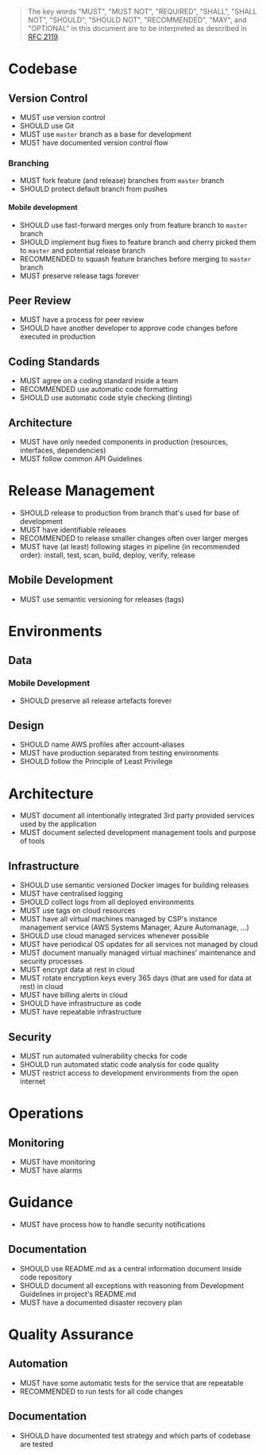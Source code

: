 > The key words "MUST", "MUST NOT", "REQUIRED", "SHALL", "SHALL NOT", "SHOULD", "SHOULD NOT", "RECOMMENDED", "MAY", and "OPTIONAL" in this document are to be interpreted as described in [RFC 2119](https://www.ietf.org/rfc/rfc2119.txt).


# Codebase

## Version Control

- MUST use version control
- SHOULD use Git
- MUST use `master` branch as a base for development
- MUST have documented version control flow

### Branching

- MUST fork feature (and release) branches from `master` branch
- SHOULD protect default branch from pushes

#### Mobile development

- SHOULD use fast-forward merges only from feature branch to `master` branch
- SHOULD implement bug fixes to feature branch and cherry picked them to `master` and potential release branch
- RECOMMENDED to squash feature branches before merging to `master` branch
- MUST preserve release tags forever

## Peer Review

- MUST have a process for peer review
- SHOULD have another developer to approve code changes before executed in production

## Coding Standards

- MUST agree on a coding standard inside a team
- RECOMMENDED use automatic code formatting
- SHOULD use automatic code style checking (linting)

## Architecture

- MUST have only needed components in production (resources, interfaces, dependencies)
- MUST follow common API Guidelines

# Release Management

- SHOULD release to production from branch that's used for base of development
- MUST have identifiable releases
- RECOMMENDED to release smaller changes often over larger merges
- MUST have (at least) following stages in pipeline (in recommended order): install, test, scan, build, deploy, verify, release

## Mobile Development

- MUST use semantic versioning for releases (tags)

# Environments

## Data

### Mobile Development

- SHOULD preserve all release artefacts forever

## Design

- SHOULD name AWS profiles after account-aliases
- MUST have production separated from testing environments
- SHOULD follow the Principle of Least Privilege

# Architecture

- MUST document all intentionally integrated 3rd party provided services used by the application
- MUST document selected development management tools and purpose of tools

## Infrastructure

- SHOULD use semantic versioned Docker images for building releases
- MUST have centralised logging
- SHOULD collect logs from all deployed environments
- MUST use tags on cloud resources
- MUST have all virtual machines managed by CSP's instance management service (AWS Systems Manager, Azure Automanage, ...)
- SHOULD use cloud managed services whenever possible
- MUST have periodical OS updates for all services not managed by cloud
- MUST document manually managed virtual machines' maintenance and security processes
- MUST encrypt data at rest in cloud
- MUST rotate encryption keys every 365 days (that are used for data at rest) in cloud 
- MUST have billing alerts in cloud
- SHOULD have infrastructure as code
- MUST have repeatable infrastructure

## Security

- MUST run automated vulnerability checks for code
- SHOULD run automated static code analysis for code quality
- MUST restrict access to development environments from the open internet

# Operations

## Monitoring

- MUST have monitoring
- MUST have alarms

# Guidance

- MUST have process how to handle security notifications

## Documentation

- SHOULD use README.md as a central information document inside code repository
- SHOULD document all exceptions with reasoning from Development Guidelines in project's README.md
- MUST have a documented disaster recovery plan

# Quality Assurance

## Automation

- MUST have some automatic tests for the service that are repeatable
- RECOMMENDED to run tests for all code changes

## Documentation

- SHOULD have documented test strategy and which parts of codebase are tested